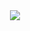 
<div align="center">
  <img src="https://capsule-render.vercel.app/api?type=transparent&color=0&height=300&section=header&text=Welcome&fontSize=60&desc=ImSungCae%20Github" />
</div>

